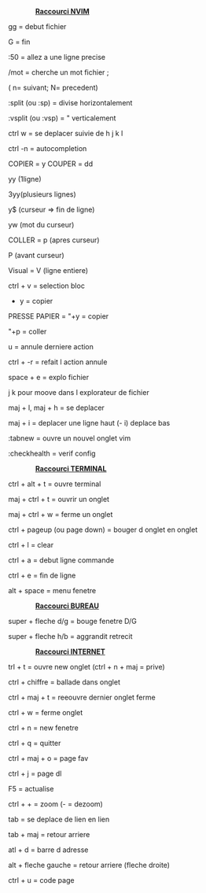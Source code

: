 &nbsp;&nbsp;&nbsp;&nbsp;&nbsp;&nbsp;&nbsp;&nbsp;&nbsp;&nbsp;&nbsp;&nbsp;&nbsp;&nbsp;<u><b>Raccourci NVIM </b></u>

gg = debut fichier

G = fin

:50 = allez a une ligne precise 

/mot = cherche un mot fichier ; 

( n= suivant; N= precedent) 


:split (ou :sp) = divise horizontalement 

:vsplit (ou :vsp) = "    verticalement


ctrl  w = se deplacer suivie de h j k l 

ctrl -n = autocompletion 


COPIER = y COUPER = dd 
	
 yy (1ligne) 
	
 3yy(plusieurs lignes) 
	
 y$ (curseur => fin de ligne) 
	
 yw (mot du curseur) 

COLLER = p (apres curseur) 
	
  P (avant curseur) 

Visual = V (ligne entiere)
	
 ctrl + v = selection bloc 
	
 + y = copier

PRESSE PAPIER = "+y = copier 
		
  "+p = coller 


u = annule derniere action

ctrl + -r = refait l action annule 


space + e = explo fichier 

j k pour moove dans l explorateur de fichier 

maj + l, maj + h = se deplacer 

maj + i = deplacer une ligne haut (- i) deplace bas 


:tabnew = ouvre un nouvel onglet vim

:checkhealth = verif config


&nbsp;&nbsp;&nbsp;&nbsp;&nbsp;&nbsp;&nbsp;&nbsp;&nbsp;&nbsp;&nbsp;&nbsp;&nbsp;&nbsp;<u><b>Raccourci TERMINAL</b></u>


ctrl + alt + t = ouvre terminal

maj + ctrl + t = ouvrir un onglet

maj + ctrl + w = ferme un onglet 

ctrl + pageup (ou page down) = bouger d onglet en onglet 


ctrl + l = clear 

ctrl + a = debut ligne commande 

ctrl + e = fin de ligne 

alt + space = menu fenetre 


&nbsp;&nbsp;&nbsp;&nbsp;&nbsp;&nbsp;&nbsp;&nbsp;&nbsp;&nbsp;&nbsp;&nbsp;&nbsp;&nbsp;<u><b>Raccourci BUREAU</b></u>


super + fleche d/g = bouge fenetre D/G

super + fleche h/b = aggrandit retrecit 


&nbsp;&nbsp;&nbsp;&nbsp;&nbsp;&nbsp;&nbsp;&nbsp;&nbsp;&nbsp;&nbsp;&nbsp;&nbsp;&nbsp;<u><b>Raccourci INTERNET</b></u>


trl + t = ouvre new onglet (ctrl + n + maj = prive)

ctrl + chiffre = ballade dans onglet 

ctrl + maj + t = reeouvre dernier onglet ferme

ctrl + w = ferme onglet

ctrl + n = new fenetre 

ctrl + q = quitter 

ctrl + maj + o = page fav

ctrl + j = page dl

F5 = actualise 

ctrl + + = zoom (- = dezoom) 

tab = se deplace de lien en lien

tab + maj = retour arriere 

atl + d = barre d adresse 

alt + fleche gauche = retour arriere (fleche droite) 

ctrl + u = code page 
